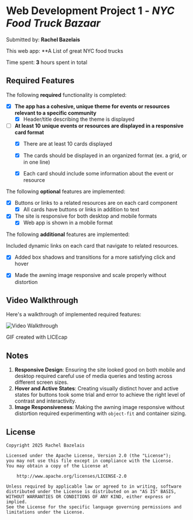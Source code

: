 # Web Development Project 1 - *NYC Food Truck Bazaar*

Submitted by: **Rachel Bazelais**

This web app: **A List of great NYC food trucks

Time spent: **3** hours spent in total

## Required Features

The following **required** functionality is completed:

- [x] **The app has a cohesive, unique theme for events or resources relevant to a specific community**
  - [x] Header/title describing the theme is displayed
- [ ] **At least 10 unique events or resources are displayed in a responsive card format**
  - [x] There are at least 10 cards displayed
  - [x] The cards should be displayed in an organized format (ex. a grid, or in one line)
  - [x] Each card should include some information about the event or resource


The following **optional** features are implemented:

- [x] Buttons or links to a related resources are on each card component
  - [x] All cards have buttons or links in addition to text
- [x] The site is responsive for both desktop and mobile formats
  - [x] Web app is shown in a mobile format

The following **additional** features are implemented:

Included dynamic links on each card that navigate to related resources.

- [x] Added box shadows and transitions for a more satisfying click and hover

- [x] Made the awning image responsive and scale properly without distortion

## Video Walkthrough

Here's a walkthrough of implemented required features:

![Video Walkthrough](./src/assets/FoodTruckBazaar_rbazelais.gif "Video Walkthrough")

GIF created with LICEcap

## Notes

1. **Responsive Design**: Ensuring the site looked good on both mobile and desktop required careful use of media queries and testing across different screen sizes.
2. **Hover and Active States**: Creating visually distinct hover and active states for buttons took some trial and error to achieve the right level of contrast and interactivity.
3. **Image Responsiveness**: Making the awning image responsive without distortion required experimenting with `object-fit` and container sizing.

## License

    Copyright 2025 Rachel Bazelais

    Licensed under the Apache License, Version 2.0 (the "License");
    you may not use this file except in compliance with the License.
    You may obtain a copy of the License at

        http://www.apache.org/licenses/LICENSE-2.0

    Unless required by applicable law or agreed to in writing, software
    distributed under the License is distributed on an "AS IS" BASIS,
    WITHOUT WARRANTIES OR CONDITIONS OF ANY KIND, either express or implied.
    See the License for the specific language governing permissions and
    limitations under the License.
